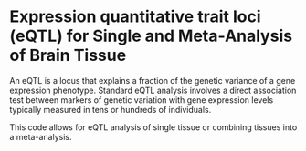 # Expression quantitative trait loci (eQTL) for Single and Meta-Analysis of Brain Tissue             
                                   
An eQTL is a locus that explains a fraction of the genetic variance of a gene expression phenotype. Standard eQTL analysis involves a direct association test between markers of genetic variation with gene expression levels typically measured in tens or hundreds of individuals.                   
                                         
This code allows for eQTL analysis of single tissue or combining tissues into a meta-analysis.                                     
                
          
                  
      
  
   
   
